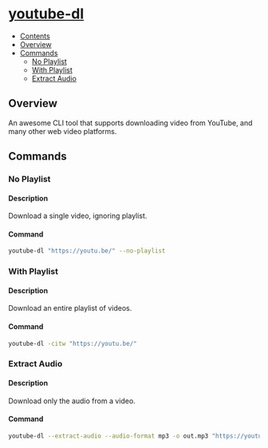 # [youtube-dl](https://ytdl-org.github.io/youtube-dl/index.html)

- [Contents](contents)
- [Overview](overview)
- [Commands](commands)
  - [No Playlist](no-playlist)
  - [With Playlist](with-playlist)
  - [Extract Audio](extract-audio)

## Overview
An awesome CLI tool that supports downloading video from YouTube, and many other web video platforms.

## Commands

### No Playlist

#### Description
Download a single video, ignoring playlist.

#### Command
```bash
youtube-dl "https://youtu.be/" --no-playlist
```

### With Playlist

#### Description
Download an entire playlist of videos.

#### Command
```bash
youtube-dl -citw "https://youtu.be/"
```

### Extract Audio

#### Description
Download only the audio from a video.

#### Command
```bash
youtube-dl --extract-audio --audio-format mp3 -o out.mp3 "https://youtu.be/"
```

